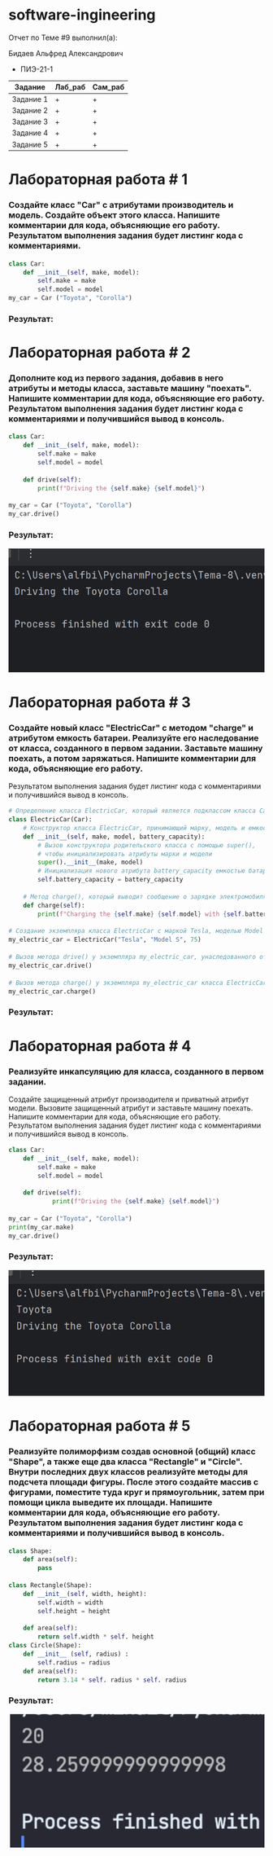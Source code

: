 # software-ingineering

Отчет по Теме #9 выполнил(а):

Бидаев Альфред Александрович
- ПИЭ-21-1



| Задание | Лаб_раб | Сам_раб |
| ------ | ------ |---|
| Задание 1 | + | + |
| Задание 2 | + | + |
| Задание 3 | + | + |
| Задание 4 | + | + |
| Задание 5 | + | + |


# Лабораторная работа # 1

### Создайте класс "Car" с атрибутами производитель и модель. Создайте объект этого класса. Напишите комментарии для кода, объясняющие его работу. Результатом выполнения задания будет листинг кода с комментариями.

```python
class Car:
    def __init__(self, make, model):
        self.make = make
        self.model = model
my_car = Car ("Toyota", "Corolla")
```
### Результат:

# Лабораторная работа # 2

### Дополните код из первого задания, добавив в него атрибуты и методы класса, заставьте машину "поехать". Напишите комментарии для кода, объясняющие его работу. Результатом выполнения задания будет листинг кода с комментариями и получившийся вывод в консоль.

```python
class Car:
    def __init__(self, make, model):
        self.make = make
        self.model = model

    def drive(self):
        print(f"Driving the {self.make} {self.model}")

my_car = Car ("Toyota", "Corolla")
my_car.drive()
```
### Результат:

![alt text](image.png)

# Лабораторная работа # 3

### Создайте новый класс "ElectricCar" с методом "charge" и атрибутом емкость батареи. Реализуйте его наследование от класса, созданного в первом задании. Заставьте машину поехать, а потом заряжаться. Напишите комментарии для кода, объясняющие его работу.
Результатом выполнения задания будет листинг кода с комментариями и получившийся вывод в консоль.

```python
# Определение класса ElectricCar, который является подклассом класса Car
class ElectricCar(Car):
    # Конструктор класса ElectricCar, принимающий марку, модель и емкость батареи
    def __init__(self, make, model, battery_capacity):
        # Вызов конструктора родительского класса с помощью super(),
        # чтобы инициализировать атрибуты марки и модели
        super().__init__(make, model)
        # Инициализация нового атрибута battery_capacity емкостью батареи
        self.battery_capacity = battery_capacity

    # Метод charge(), который выводит сообщение о зарядке электромобиля
    def charge(self):
        print(f"Charging the {self.make} {self.model} with {self.battery_capacity} kWh")

# Создание экземпляра класса ElectricCar с маркой Tesla, моделью Model S и емкостью батареи 75 кВт⋅ч
my_electric_car = ElectricCar("Tesla", "Model S", 75)

# Вызов метода drive() у экземпляра my_electric_car, унаследованного от родительского класса Car
my_electric_car.drive()

# Вызов метода charge() у экземпляра my_electric_car класса ElectricCar
my_electric_car.charge()

```
### Результат:


# Лабораторная работа # 4

### Реализуйте инкапсуляцию для класса, созданного в первом задании.
Создайте защищенный атрибут производителя и приватный атрибут модели. Вызовите защищенный атрибут и заставьте машину поехать.
Напишите комментарии для кода, объясняющие его работу.
Результатом выполнения задания будет листинг кода с комментариями и получившийся вывод в консоль.

```python
class Car:
    def __init__(self, make, model):
        self.make = make
        self.model = model

    def drive(self):
            print(f"Driving the {self.make} {self.model}")

my_car = Car ("Toyota", "Corolla")
print(my_car.make)
my_car.drive()
```
### Результат:

![alt text](image-1.png)

# Лабораторная работа # 5

### Реализуйте полиморфизм создав основной (общий) класс "Shape", а также еще два класса "Rectangle" и "Circle". Внутри последних двух классов реализуйте методы для подсчета площади фигуры. После этого создайте массив с фигурами, поместите туда круг и прямоугольник, затем при помощи цикла выведите их площади. Напишите комментарии для кода, объясняющие его работу. Результатом выполнения задания будет листинг кода с комментариями и получившийся вывод в консоль.

```python
class Shape:
    def area(self):
        pass

class Rectangle(Shape):
    def __init__(self, width, height):
        self.width = width
        self.height = height

    def area(self):
        return self.width * self. height
class Circle(Shape):
    def __init__ (self, radius) :
        self.radius = radius
    def area(self):
        return 3.14 * self. radius * self. radius
```
### Результат:

![alt text](image-2.png)